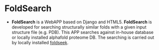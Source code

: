 # FoldSearch
* __FoldSearch__ is a WebAPP based on Django and HTML5. __FoldSearch__ is developed for searching structurally similar folds with a given input structure file (e.g. PDB).
This APP searches against in-house database or locally installed alphafold proteome DB. The searching is carried out by locally installed [foldseek](https://search.foldseek.com/search). 
